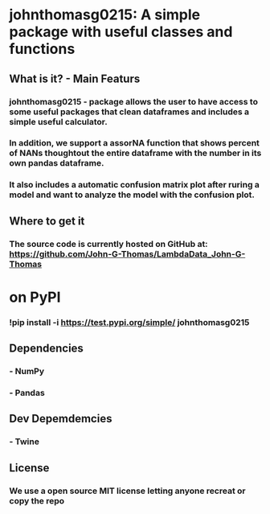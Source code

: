 # johnthomasg0215: A simple package with useful classes and functions

## What is it? - Main Featurs
### johnthomasg0215 - package allows the user to have access to some useful packages that clean dataframes and includes a simple useful calculator.
### In addition, we support  a assorNA function that shows percent of NANs thoughtout the entire dataframe with the number in its own pandas dataframe.
### It also includes a automatic confusion matrix plot after ruring a model and want to analyze the model with the confusion plot.

## Where to get it
### The source code is currently hosted on GitHub at: https://github.com/John-G-Thomas/LambdaData_John-G-Thomas

# on PyPI
### !pip install -i https://test.pypi.org/simple/ johnthomasg0215

## Dependencies
### - NumPy
### - Pandas

## Dev Depemdemcies
### - Twine

## License 
### We use a open source MIT license letting anyone recreat or copy the repo
